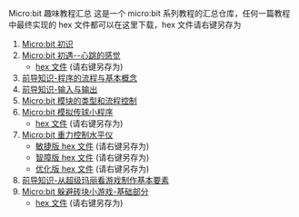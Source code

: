 Micro:bit 趣味教程汇总
这是一个 micro:bit 系列教程的汇总仓库，任何一篇教程中最终实现的 hex 文件都可以在这里下载，hex 文件请右键另存为

1. [Micro:bit 初识](http://www.boydwang.com/2018/09/microbit-meet/)
2. [Micro:bit 初遇--心跳的感觉](http://www.boydwang.com/2018/09/microbit-heartbeat/)
    + [hex 文件](https://raw.githubusercontent.com/ZhengkunWang/Microbit_Tutorial/master/hex_files/2-xintiao.hex) (请右键另存为)
3. [前导知识-程序的流程与基本概念](http://www.boydwang.com/2018/09/workflows-and-basic-concept/)
4. [前导知识-输入与输出](http://www.boydwang.com/category/open-source-hardware/micro-bit/)
5. [Micro:bit 模块的类型和流程控制](http://www.boydwang.com/2018/09/modules-and-flows/)
6. [Micro:bit 模拟传球小程序](http://www.boydwang.com/2018/09/microbit-chuanqiu/)
    + [hex 文件](https://raw.githubusercontent.com/ZhengkunWang/Microbit_Tutorial/master/hex_files/6-chuanqiu.hex) (请右键另存为)
7. [Micro:bit 重力控制水平仪](http://www.boydwang.com/2018/09/microbit-gravity-control/)
    + [敏捷版 hex 文件](https://raw.githubusercontent.com/ZhengkunWang/Microbit_Tutorial/master/hex_files/7-shuipingyi-minjie.hex)  (请右键另存为)
    + [智障版 hex 文件](https://raw.githubusercontent.com/ZhengkunWang/Microbit_Tutorial/master/hex_files/7-shuipingyi-zhizhang.hex)  (请右键另存为)
    + [优化版 hex 文件](https://raw.githubusercontent.com/ZhengkunWang/Microbit_Tutorial/master/hex_files/7-shuipingyi-youhua.hex)  (请右键另存为)
8. [前导知识-从超级玛丽看游戏制作基本要素](http://www.boydwang.com/2018/09/game-element/)
9. [Micro:bit 躲避砖块小游戏-基础部分](http://www.boydwang.com/2018/10/micro-bit-duobizhuankuai-basic/)
    + [hex 文件](https://raw.githubusercontent.com/ZhengkunWang/Microbit_Tutorial/master/hex_files/9-duobi-jichu.hex) (请右键另存为)

